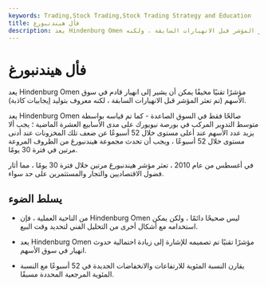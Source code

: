 ```yaml
---
keywords: Trading,Stock Trading,Stock Trading Strategy and Education
title: فأل هيندنبورغ
description: يعد Hindenburg Omen مؤشرًا تقنيًا مخيفًا يمكن أن يشير إلى انهيار قادم في سوق الأسهم (تم تعثر المؤشر قبل الانهيارات السابقة ، ولكنه
---
```


# فأل هيندنبورغ
يعد Hindenburg Omen مؤشرًا تقنيًا مخيفًا يمكن أن يشير إلى انهيار قادم في سوق الأسهم (تم تعثر المؤشر قبل الانهيارات السابقة ، لكنه معروف بتوليد إيجابيات كاذبة).

يعد Hindenburg Omen صالحًا فقط في السوق الصاعدة - كما تم قياسه بواسطة متوسط التدوير المركب في بورصة نيويورك على مدى الأسابيع العشرة الماضية ؛ يجب ألا يزيد عدد الأسهم عند أعلى مستوى خلال 52 أسبوعًا عن ضعف تلك المخزونات عند أدنى مستوى خلال 52 أسبوعًا ، ويجب أن تحدث مجموعة هيندنبورغ من الظروف المروعة مرتين في فترة 30 يومًا.

في أغسطس من عام 2010 ، تعثر مؤشر هيندنبورغ مرتين خلال فترة 30 يومًا ، مما أثار فضول الاقتصاديين والتجار والمستثمرين على حد سواء.

## يسلط الضوء

- من الناحية العملية ، فإن Hindenburg Omen ليس صحيحًا دائمًا ، ولكن يمكن استخدامه مع أشكال أخرى من التحليل الفني لتحديد وقت البيع.

- يعد Hindenburg Omen مؤشرًا تقنيًا تم تصميمه للإشارة إلى زيادة احتمالية حدوث انهيار في سوق الأسهم.

- يقارن النسبة المئوية للارتفاعات والانخفاضات الجديدة في 52 أسبوعًا مع النسبة المئوية المرجعية المحددة مسبقًا.

